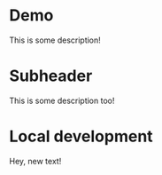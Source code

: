 # Demo

This is some description!

# Subheader

This is some description too!

# Local development

Hey, new text!
